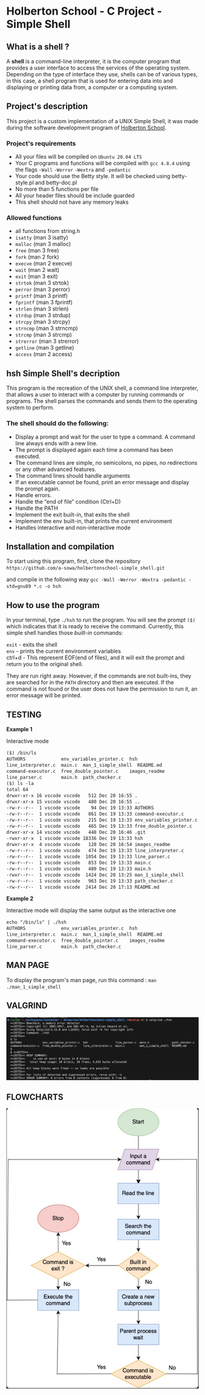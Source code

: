 # Holberton School - C Project - Simple Shell

## What is a shell ?

A **shell** is a command-line interpreter, it is the computer program that provides a user interface to access the services of the operating system. Depending on the type of interface they use, shells can be of various types, in this case, a shell program that is used for entering data into and displaying or printing data from, a computer or a computing system.

## Project's description

This project is a custom implementation of a UNIX Simple Shell, it was made during the software development program of [Holberton School](https://www.holbertonschool.com/).

### Project's requirements

 * All your files will be compiled on `Ubuntu 20.04 LTS`
 * Your C programs and functions will be compiled with `gcc 4.8.4` using the flags `-Wall` `-Werror` `-Wextra` and `-pedantic`
 * Your code should use the Betty style. It will be checked using betty-style.pl and betty-doc.pl
 * No more than 5 functions per file
 * All your header files should be include guarded
 * This shell should not have any memory leaks

### Allowed functions

* all functions from string.h
* `isatty` (man 3 isatty)
* `malloc` (man 3 malloc)
* `free` (man 3 free)
* `fork` (man 2 fork)
* `execve` (man 2 execve)
* `wait` (man 2 wait)
* `exit` (man 3 exit)
* `strtok` (man 3 strtok)
* `perror` (man 3 perror)
* `printf` (man 3 printf)
* `fprintf` (man 3 fprintf)
* `strlen` (man 3 strlen)
* `strdup` (man 3 strdup)
* `strcpy` (man 3 strcpy)
* `strncmp` (man 3 strncmp)
* `strcmp` (man 3 strcmp)
* `strerror` (man 3 strerror)
* `getline` (man 3 getline)
* `access` (man 2 access)

## hsh Simple Shell's decription

This program is the recreation of the UNIX shell, a command line interpreter, that allows a user to interact with a computer by running commands or programs. The shell parses the commands and sends them to the operating system to perform.

### The shell should do the following:

* Display a prompt and wait for the user to type a command. A command line always ends with a new line.
* The prompt is displayed again each time a command has been executed.
* The command lines are simple, no semicolons, no pipes, no redirections or any other advanced features.
* The command lines should handle arguments
* If an executable cannot be found, print an error message and display the prompt again.
* Handle errors.
* Handle the “end of file” condition (Ctrl+D)
* Handle the PATH
* Implement the exit built-in, that exits the shell
* Implement the env built-in, that prints the current environment
* Handles interactive and non-interactive mode

## Installation and compilation
To start using this program, first, clone the repository 
`https://github.com/a-sowa/holbertonschool-simple_shell.git`

and compile in the following way
`gcc -Wall -Werror -Wextra -pedantic -std=gnu89 *.c -o hsh`

## How to use the program
In your terminal, type `./hsh` to run the program. You will see the prompt `($)` which indicates that it is ready to receive the command. 
Currently, this simple shell handles those *built-in* commands:

`exit` - exits the shell<br />
`env` - prints the current environment variables<br />
ctrl+d - This represent EOF(end of files), and it will exit the prompt and return you to the original shell.

They are run right away. However, if the commands are not built-ins, they are searched for in the `PATH` directory and then are executed. If the command is not found or the user does not have the permission to run it, an error message will be printed.

## TESTING

**Example 1**

Interactive mode

```
($) /bin/ls
AUTHORS             env_variables_printer.c  hsh            line_interpreter.c  main.c  man_1_simple_shell  README.md
command-executor.c  free_double_pointer.c    images_readme  line_parser.c       main.h  path_checker.c
($) ls -la
total 64
drwxr-xr-x 16 vscode vscode   512 Dec 20 16:55 .
drwxr-xr-x 15 vscode vscode   480 Dec 20 16:55 ..
-rw-r--r--  1 vscode vscode    94 Dec 19 13:33 AUTHORS
-rw-r--r--  1 vscode vscode   861 Dec 19 13:33 command-executor.c
-rw-r--r--  1 vscode vscode   215 Dec 19 13:33 env_variables_printer.c
-rw-r--r--  1 vscode vscode   465 Dec 19 13:33 free_double_pointer.c
drwxr-xr-x 14 vscode vscode   448 Dec 20 16:46 .git
-rwxr-xr-x  1 vscode vscode 18336 Dec 19 13:33 hsh
drwxr-xr-x  4 vscode vscode   128 Dec 20 16:54 images_readme
-rw-r--r--  1 vscode vscode   474 Dec 19 13:33 line_interpreter.c
-rw-r--r--  1 vscode vscode  1054 Dec 19 13:33 line_parser.c
-rw-r--r--  1 vscode vscode   853 Dec 19 13:33 main.c
-rw-r--r--  1 vscode vscode   489 Dec 19 13:33 main.h
-rwxr--r--  1 vscode vscode  1424 Dec 20 13:25 man_1_simple_shell
-rw-r--r--  1 vscode vscode   963 Dec 19 13:33 path_checker.c
-rw-r--r--  1 vscode vscode  2414 Dec 20 17:13 README.md
```
**Example 2**

Interactive mode will display the same output as the interactive one

```
echo "/bin/ls" | ./hsh
AUTHORS             env_variables_printer.c  hsh            line_interpreter.c  main.c  man_1_simple_shell  README.md
command-executor.c  free_double_pointer.c    images_readme  line_parser.c       main.h  path_checker.c
```

## MAN PAGE

To display the program's man page, run this command :
`man ./man_1_simple_shell`

## VALGRIND

![Valgrind's output](/images_readme/valgrind_output.png)

## FLOWCHARTS

![hsh Simple Shell's flowchart](/images_readme/flowchart_simple-shell.png)